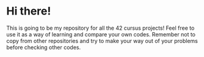 # Hi there!
This is going to be my repository for all the 42 cursus projects!
Feel free to use it as a way of learning and compare your own codes. Remember not to copy from other repositories and try to make your way out of your problems before checking other codes.
